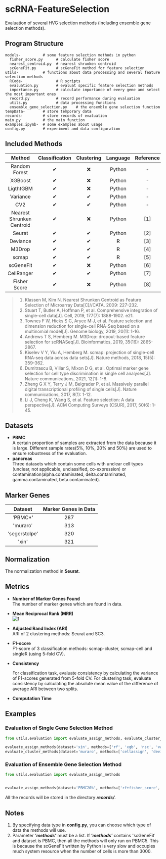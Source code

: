 # scRNA-FeatureSelection
Evaluation of several HVG selection methods (including ensemble gene selection methods).

## Program Structure
    models-          # some feature selection methods in python
      fisher_score.py      # calculate fisher score
      nearest_centroid.py  # nearest shrunken centroid 
      scGeneFit.py         # scGeneFit method for feature selection
    utils-           # functions about data processing and several feature selection methods
      RCode-               # R scripts
      evaluation.py        # evaluat specific feature selection methods 
      importance.py        # calculate importance of every gene and select the most important ones   
      record.py            # record performance during evaluation
      utils.py             # data processing functions 
      ensemble_gene_selection.py    # the ensemble gene selection function
    tempData-        # store temporary data
    records-         # store records of evaluation
    main.py          # the main function
    examples.ipynb-  # some examples about usage
    config.py        # experiment and data configuration

## Included Methods
| Method | Classification  | Clustering |  Language  |  Reference |
| :----: | :-------------: | :--------: | :--------: | :--------: |
| Random Forest | ✔ | ❌ | Python | - |
| XGBoost    | ✔ | ❌ | Python | - |
| LigthtGBM   | ✔ | ❌ | Python | - |
| Variance    | ✔ | ✔ | Python | - |
| CV2         | ✔ | ✔ | Python | - |
| Nearest Shrunken Centroid | ✔ | ❌ | Python | [1] |
| Seurat       | ✔ | ✔ | Python | [2] |
| Deviance     | ✔ | ✔ | R | [3] |
| M3Drop       | ✔ | ✔ | R | [4] |
| scmap   | ✔ | ✔ | R | [5] |
| scGeneFit    | ✔ | ❌ | Python | [6] |
| CellRanger     | ✔ | ✔ |  Python     | [7] |
| Fisher Score | ✔ | ❌ | Python | [8] |

>1. Klassen M, Kim N. Nearest Shrunken Centroid as Feature Selection of Microarray Data[C]//CATA. 2009: 227-232.
>2. Stuart T, Butler A, Hoffman P, et al. Comprehensive integration of single-cell data[J]. Cell, 2019, 177(7): 1888-1902. e21.  
>3. Townes F W, Hicks S C, Aryee M J, et al. Feature selection and dimension reduction for single-cell RNA-Seq based on a multinomial model[J]. Genome biology, 2019, 20(1): 1-16.  
>4. Andrews T S, Hemberg M. M3Drop: dropout-based feature selection for scRNASeq[J]. Bioinformatics, 2019, 35(16): 2865-2867.  
>5. Kiselev V Y, Yiu A, Hemberg M. scmap: projection of single-cell RNA-seq data across data sets[J]. Nature methods, 2018, 15(5): 359-362.
>6. Dumitrascu B, Villar S, Mixon D G, et al. Optimal marker gene selection for cell type discrimination in single cell analyses[J]. Nature communications, 2021, 12(1): 1-8.  
>7. Zheng G X Y, Terry J M, Belgrader P, et al. Massively parallel digital transcriptional profiling of single cells[J]. Nature communications, 2017, 8(1): 1-12.
>8. Li J, Cheng K, Wang S, et al. Feature selection: A data perspective[J]. ACM Computing Surveys (CSUR), 2017, 50(6): 1-45.

## Datasets
- **PBMC**  
  A certain proportion of samples are extracted from the data because it is large. 
  Different sample rates(5%, 10%, 20% and 50%) are used to ensure robustness of the evaluation.
- **pancreas**  
  Three datasets which contain some cells with unclear cell types (unclear, not applicable, unclassified,
  co-expression) or contamination(alpha.contaminated, delta.contaminated, gamma.contaminated, beta.contaminated).

## Marker Genes
| Dataset | Marker Genes in Data |
| :-----: | :-----------: |
|'PBMC*'      | 287 |
| 'muraro'    | 313 |
|'segerstolpe'| 320 |
|'xin'        | 321 |

## Normalization
The normalization method in **Seurat**.

## Metrics
- **Number of Marker Genes Found**  
  The number of marker genes which are found in data.
- **Mean Reciprocal Rank (MRR)**  
  ![1](https://latex.codecogs.com/gif.latex?MRR=\frac{1}{\vert&space;Q&space;\vert}\sum_{i=1}^{\vert&space;Q&space;\vert}\frac{1}{rank_{i}})
- **Adjusted Rand Index (ARI)**  
  ARI of 2 clustering methods: Seurat and SC3.
- **F1-score**  
  F1-score of 3 classification methods: scmap-cluster, scmap-cell and singleR (using 5-fold CV).
- **Consistency**
  
  For classification task, evaluate consistency by calculating the variance of F1-scores 
  generated from 5-fold CV. For clustering task, evaluate consistency by calculating the 
  absolute mean value of the difference of average ARI between two splits.
- **Computation Time**
## Examples
### Evaluation of Single Gene Selection Method
```python
from utils.evaluation import evaluate_assign_methods, evaluate_cluster_methods

evaluate_assign_methods(dataset='xin', methods=['rf', 'xgb', 'nsc', 'var'])
evaluate_cluster_methods(dataset='muraro', methods=['cellassign', 'deviance'])
```
### Evaluation of Ensemble Gene Selection Method
```python
from utils.evaluation import evaluate_assign_methods


evaluate_assign_methods(dataset='PBMC20%', methods=['rf+fisher_score', 'rf', 'fisher_score'])
```
All the records will be stored in the directory ***records/***.


## Notes

1. By specifying data type in **config.py**, you can choose which type of data the methods will use.
2. Parameter ***'methods'*** must be a list. If ***'methods'*** contains 'scGeneFit' and dataset is PBMC, then all the 
   methods will only run on PBMC5. This is because the scGeneFit written by Python is very slow and occupies much system 
   resource when the number of cells is more than 3000.


